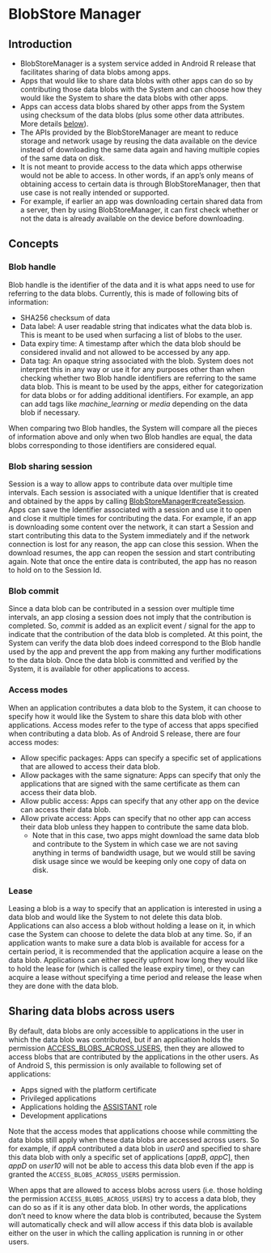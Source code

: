 <!--
  Copyright (C) 2021 The Android Open Source Project

  Licensed under the Apache License, Version 2.0 (the "License");
  you may not use this file except in compliance with the License.
  You may obtain a copy of the License at

       http://www.apache.org/licenses/LICENSE-2.0

  Unless required by applicable law or agreed to in writing, software
  distributed under the License is distributed on an "AS IS" BASIS,
  WITHOUT WARRANTIES OR CONDITIONS OF ANY KIND, either express or implied.
  See the License for the specific language governing permissions and
  limitations under the License
-->

# BlobStore Manager

## Introduction
* BlobStoreManager is a system service added in Android R release that facilitates sharing of
  data blobs among apps.
* Apps that would like to share data blobs with other apps can do so by contributing those
  data blobs with the System and can choose how they would like the System to share the data blobs
  with other apps.
* Apps can access data blobs shared by other apps from the System using checksum of the data blobs
  (plus some other data attributes. More details [below](#blob-handle)).
* The APIs provided by the BlobStoreManager are meant to reduce storage and network usage by
  reusing the data available on the device instead of downloading the same data again and having
  multiple copies of the same data on disk.
* It is not meant to provide access to the data which apps otherwise would not be able to access.
  In other words, if an app’s only means of obtaining access to certain data is through
  BlobStoreManager, then that use case is not really intended or supported.
* For example, if earlier an app was downloading certain shared data from a server, then by using
  BlobStoreManager, it can first check whether or not the data is already available on the device
  before downloading.

## Concepts
### Blob handle
Blob handle is the identifier of the data and it is what apps need to use for referring to the
data blobs. Currently, this is made of following bits of information:
* SHA256 checksum of data
* Data label: A user readable string that indicates what the data blob is.
  This is meant to be used when surfacing a list of blobs to the user.
* Data expiry time: A timestamp after which the data blob should be considered invalid and not
  allowed to be accessed by any app.
* Data tag: An opaque string associated with the blob. System does not interpret this in any way or
  use it for any purposes other than when checking whether two Blob handle identifiers are referring
  to the same data blob. This is meant to be used by the apps, either for categorization for
  data blobs or for adding additional identifiers. For example, an app can add tags like
  *machine_learning* or *media* depending on the data blob if necessary.

When comparing two Blob handles, the System will compare all the pieces of information above and
only when two Blob handles are equal, the data blobs corresponding to those identifiers are
considered equal.

### Blob sharing session
Session is a way to allow apps to contribute data over multiple time intervals. Each session is
associated with a unique Identifier that is created and obtained by the apps by calling
[BlobStoreManager#createSession](https://developer.android.com/reference/android/app/blob/BlobStoreManager#createSession(android.app.blob.BlobHandle)).
Apps can save the Identifier associated with a session and use it to open and close it
multiple times for contributing the data. For example, if an app is downloading
some content over the network, it can start a Session and start contributing this data to the
System immediately and if the network connection is lost for any reason, the app can close this
session. When the download resumes, the app can reopen the session and start contributing again.
Note that once the entire data is contributed, the app has no reason to hold on to the Session Id.

### Blob commit
Since a data blob can be contributed in a session over multiple time intervals, an app closing a
session does not imply that the contribution is completed. So, *commit* is added as an explicit
event / signal for the app to indicate that the contribution of the data blob is completed.
At this point, the System can verify the data blob does indeed correspond to the Blob handle used
by the app and prevent the app from making any further modifications to the data blob. Once the
data blob is committed and verified by the System, it is available for other applications to access.

### Access modes
When an application contributes a data blob to the System, it can choose to specify how it would
like the System to share this data blob with other applications. Access modes refer to the type of
access that apps specified when contributing a data blob. As of Android S release, there are
four access modes:
* Allow specific packages: Apps can specify a specific set of applications that are allowed to
  access their data blob.
* Allow packages with the same signature: Apps can specify that only the applications that are
  signed with the same certificate as them can access their data blob.
* Allow public access: Apps can specify that any other app on the device can access their data blob.
* Allow private access: Apps can specify that no other app can access their data blob unless they
  happen to contribute the same data blob.
  * Note that in this case, two apps might download the same data blob and contribute to the System
    in which case we are not saving anything in terms of bandwidth usage, but we would still be
    saving disk usage since we would be keeping only one copy of data on disk.

### Lease
Leasing a blob is a way to specify that an application is interested in using a data blob
and would like the System to not delete this data blob. Applications can also access a blob
without holding a lease on it, in which case the System can choose to delete the data blob at any
time. So, if an application wants to make sure a data blob is available for access for a certain
period, it is recommended that the application acquire a lease on the data blob. Applications can
either specify upfront how long they would like to hold the lease for (which is called the lease
expiry time), or they can acquire a lease without specifying a time period and release the lease
when they are done with the data blob.

## Sharing data blobs across users
By default, data blobs are only accessible to applications in the user in which the data blob was
contributed, but if an application holds the permission
[ACCESS_BLOBS_ACROSS_USERS](https://developer.android.com/reference/android/Manifest.permission#ACCESS_BLOBS_ACROSS_USERS),
then they are allowed to access blobs that are contributed by the applications in the other users.
As of Android S, this permission is only available to following set of applications:
* Apps signed with the platform certificate
* Privileged applications
* Applications holding the
  [ASSISTANT](https://developer.android.com/reference/android/app/role/RoleManager#ROLE_ASSISTANT)
  role
* Development applications

Note that the access modes that applications choose while committing the data blobs still apply
when these data blobs are accessed across users. So for example, if *appA* contributed a
data blob in *user0* and specified to share this data blob with only a specific set of
applications [*appB*, *appC*], then *appD* on *user10* will not be able to access this data blob
even if the app is granted the `ACCESS_BLOBS_ACROSS_USERS` permission.

When apps that are allowed to access blobs across users
(i.e. those holding the permission `ACCESS_BLOBS_ACROSS_USERS`) try to access a data blob,
they can do so as if it is any other data blob. In other words, the applications don’t need to
know where the data blob is contributed, because the System will automatically check and will
allow access if this data blob is available either on the user in which the calling application
is running in or other users.